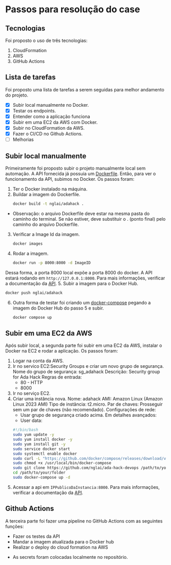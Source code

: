 # Passos para resolução do case

## Tecnologias

Foi proposto o uso de três tecnologias:
1. CloudFormation
2. AWS
3. GitHub Actions

## Lista de tarefas

Foi proposto uma lista de tarefas a serem seguidas para melhor andamento do projeto.
- [X] Subir local manualmente no Docker.
- [X] Testar os endpoints.
- [X] Entender como a aplicação funciona
- [X] Subir em uma EC2 da AWS com Docker.
- [X] Subir no CloudFormation da AWS.
- [X] Fazer o CI/CD no Github Actions.
- [ ] Melhorias

## Subir local manualmente

Primeiramente foi proposto subir o projeto manualmente local sem automação.
A API fornecida já possuia um [Dockerfile](Dockerfile).
Então, para ver o funcionamento da API, subimos no Docker.
Os passos foram:
1. Ter o Docker instalado na máquina.
2. Buildar a imagem do Dockerfile. 
   ```bash
   docker build -t nglai/adahack .
   ```
* Observação: o arquivo Dockerfile deve estar na mesma pasta do caminho do terminal. Se não estiver, deve substituir o . (ponto final) pelo caminho do arquivo Dockerfile.
3. Verificar a Image Id da imagem.
   ```bash
   docker images
   ```
4. Rodar a imagem.
   ```bash
   docker run -p 8000:8000 -d ImageID
   ```
Dessa forma, a porta 8000 local expõe a porta 8000 do docker.
A API estará rodando em `http://127.0.0.1:8000`.
Para mais informações, verificar a documentação da [API](API.md).
5. Subir a imagem para o Docker Hub.
   ```bash
   docker push nglai/adahack
   ```
6. Outra forma de testar foi criando um [docker-compose](docker-compose.yaml) pegando a imagem do Docker Hub do passo 5 e subir.
   ```bash
   docker compose up
   ```

## Subir em uma EC2 da AWS

Após subir local, a segunda parte foi subir em uma EC2 da AWS, instalar o Docker na EC2 e rodar a aplicação.
Os passos foram:
1. Logar na conta da AWS.
2. Ir no servico EC2:Security Groups e criar um novo grupo de segurança.
Nome do grupo de segurança: sg_adahack
Descrição: Security group for Ada Hack
Regras de entrada:
   - 80 - HTTP
   - 8000
3. Ir no serviço EC2.
4. Criar uma instância nova.
Nome: adahack
AMI: Amazon Linux (Amazon Linux 2023 AMI)
Tipo de instância: t2.micro.
Par de chaves: Prosseguir sem um par de chaves (não recomendado).
Configurações de rede: 
   - Usar grupo de segurança criado acima.
Em detalhes avançados:
   - User data:
   ```bash
   #!/bin/bash
   sudo yum update -y
   sudo yum install docker -y
   sudo yum install git -y
   sudo service docker start
   sudo systemctl enable docker
   sudo curl -L "https://github.com/docker/compose/releases/download/v2.2.3/docker-compose-$(uname -s)-$(uname -m)" -o /usr/local/bin/docker-compose
   sudo chmod +x /usr/local/bin/docker-compose
   sudo git clone https://github.com/nglai/ada-hack-devops /path/to/your/folder
   cd /path/to/your/folder
   sudo docker-compose up -d
   ```
5. Acessar a api em `IPPublicoDaInstancia:8000`.
Para mais informações, verificar a documentação da [API](API.md).

## Github Actions

A terceira parte foi fazer uma pipeline no GitHub Actions com as seguintes funções:
- Fazer os testes da API
- Mandar a imagem atualizada para o Docker hub
- Realizar o deploy do cloud formation na AWS

* As secrets foram colocadas localmente no repositório.